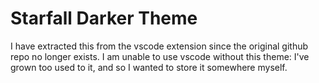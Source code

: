 # Starfall Darker Theme

I have extracted this from the vscode extension since the original github repo
no longer exists. I am unable to use vscode without this theme: I've grown
too used to it, and so I wanted to store it somewhere myself. 
